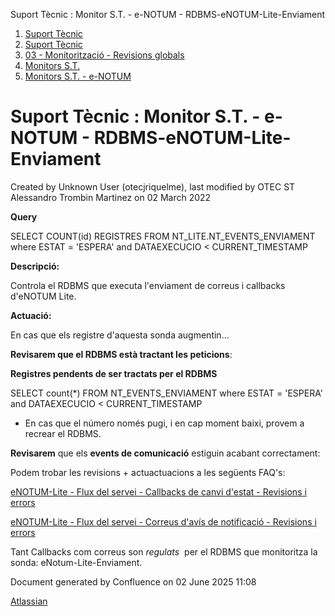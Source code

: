 Suport Tècnic : Monitor S.T. - e-NOTUM - RDBMS-eNOTUM-Lite-Enviament  

1.  [Suport Tècnic](index.html)
2.  [Suport Tècnic](13893782.html)
3.  [03 - Monitorització - Revisions globals](26313327.html)
4.  [Monitors S.T.](Monitors-S.T._41522177.html)
5.  [Monitors S.T. - e-NOTUM](Monitors-S.T.---e-NOTUM_128647222.html)

Suport Tècnic : Monitor S.T. - e-NOTUM - RDBMS-eNOTUM-Lite-Enviament
====================================================================

Created by Unknown User (otecjriquelme), last modified by OTEC ST Alessandro Trombin Martinez on 02 March 2022

**Query**

SELECT COUNT(id) REGISTRES
FROM NT\_LITE.NT\_EVENTS\_ENVIAMENT
where ESTAT = 'ESPERA'
and DATAEXECUCIO < CURRENT\_TIMESTAMP

**Descripció:** 

Controla el RDBMS que executa l'enviament de correus i callbacks d'eNOTUM Lite.

**Actuació:** 

En cas que els registre d'aquesta sonda augmentin...

**Revisarem que el RDBMS està tractant les peticions**:

**Registres pendents de ser tractats per el RDBMS**

SELECT count(\*)
FROM NT\_EVENTS\_ENVIAMENT 
where ESTAT = 'ESPERA' 
and DATAEXECUCIO < CURRENT\_TIMESTAMP

*   En cas que el número només pugi, i en cap moment baixi, provem a recrear el RDBMS.

  

**Revisarem** que els **events de comunicació** estiguin acabant correctament:

Podem trobar les revisions + actuactuacions a les següents FAQ's:

[eNOTUM-Lite - Flux del servei - Callbacks de canvi d'estat - Revisions i errors](39911520.html)

[eNOTUM-Lite - Flux del servei - Correus d'avís de notificació - Revisions i errors](39911523.html)

Tant Callbacks com correus son _regulats_  per el RDBMS que monitoritza la sonda: eNotum-Lite-Enviament.

Document generated by Confluence on 02 June 2025 11:08

[Atlassian](http://www.atlassian.com/)